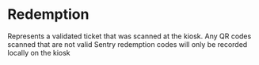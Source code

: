 #  Redemption

Represents a validated ticket that was scanned at the kiosk. Any QR codes scanned that are not valid Sentry redemption codes
will only be recorded locally on the kiosk

<api-schema openapi-path="../../openapi.yaml" name="Redemption"></api-schema>
